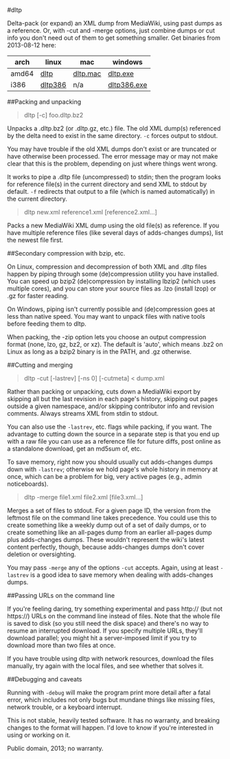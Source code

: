 #dltp

Delta-pack (or expand) an XML dump from MediaWiki, using past dumps as a reference. Or, with -cut and -merge options, just combine dumps or cut info you don't need out of them to get something smaller. Get binaries from 2013-08-12 here:

| arch  | linux | mac | windows |
|-|-|-|-|
| amd64 | [dltp][1] | [dltp.mac][3] | [dltp.exe][4] |
| i386  | [dltp386][2] | n/a | [dltp386.exe][5] |

[1]: http://www.rfarmer.net/dltp/bin/dltp
[2]: http://www.rfarmer.net/dltp/bin/dltp386
[3]: http://www.rfarmer.net/dltp/bin/dltp.mac
[4]: http://www.rfarmer.net/dltp/bin/dltp.exe
[5]: http://www.rfarmer.net/dltp/bin/dltp386.exe

##Packing and unpacking

> dltp [-c] foo.dltp.bz2

Unpacks a .dltp.bz2 (or .dltp.gz, etc.) file. The old XML dump(s) referenced by the delta need to exist in the same directory. `-c` forces output to stdout.

You may have trouble if the old XML dumps don't exist or are truncated or have otherwise been processed. The error message may or may not make clear that this is the problem, depending on just where things went wrong.

It works to pipe a .dltp file (uncompressed) to stdin; then the program looks for reference file(s) in the current directory and send XML to stdout by default. `-f` redirects that output to a file (which is named automatically) in the current directory.

> dltp new.xml reference1.xml [reference2.xml...]

Packs a new MediaWiki XML dump using the old file(s) as reference. If you have multiple reference files (like several days of adds-changes dumps), list the newest file first.

##Secondary compression with bzip, etc.

On Linux, compression and decompression of both XML and .dltp files happen by piping through some (de)compression utility you have installed. You can speed up bzip2 (de)compression by installing lbzip2 (which uses multiple cores), and you can store your source files as .lzo (install lzop) or .gz for faster reading. 

On Windows, piping isn't currently possible and (de)compression goes at less than native speed. You may want to unpack files with native tools before feeding them to dltp.

When packing, the -zip option lets you choose an output compression format (none, lzo, gz, bz2, or xz). The default is 'auto', which means .bz2 on Linux as long as a bzip2 binary is in the PATH, and .gz otherwise.

##Cutting and merging

> dltp -cut [-lastrev] [-ns 0] [-cutmeta] < dump.xml

Rather than packing or unpacking, cuts down a MediaWiki export by skipping all but the last revision in each page's history, skipping out pages outside a given namespace, and/or skipping contributor info and revision comments. Always streams XML from stdin to stdout.

You can also use the `-lastrev`, etc. flags while packing, if you want. The advantage to cutting down the source in a separate step is that you end up with a raw file you can use as a reference file for future diffs, post online as a standalone download, get an md5sum of, etc.

To save memory, right now you should usually cut adds-changes dumps down with `-lastrev`; otherwise we hold  page's whole history in memory at once, which can be a problem for big, very active pages (e.g., admin noticeboards).

> dltp -merge file1.xml file2.xml [file3.xml...]

Merges a set of files to stdout. For a given page ID, the version from the leftmost file on the command line takes precedence. You could use this to create something like a weekly dump out of a set of daily dumps, or to create something like an all-pages dump from an earlier all-pages dump plus adds-changes dumps. These wouldn't represent the wiki's latest content perfectly, though, because adds-changes dumps don't cover deletion or oversighting.

You may pass `-merge` any of the options `-cut` accepts. Again, using at least `-lastrev` is a good idea to save memory when dealing with adds-changes dumps.

##Passing URLs on the command line

If you're feeling daring, try something experimental and pass http:// (but not https://) URLs on the command line instead of files. Note that the whole file is saved to disk (so you still need the disk space) and there's no way to resume an interrupted download. If you specify multiple URLs, they'll download parallel; you might hit a server-imposed limit if you try to download more than two files at once.

If you have trouble using dltp with network resources, download the files manually, try again with the local files, and see whether that solves it.

##Debugging and caveats

Running with `-debug` will make the program print more detail after a fatal error, which includes not only bugs but mundane things like missing files, network trouble, or a keyboard interrupt.

This is not stable, heavily tested software. It has no warranty, and breaking changes to the format will happen.  I'd love to know if you're interested in using or working on it.

Public domain, 2013; no warranty.
